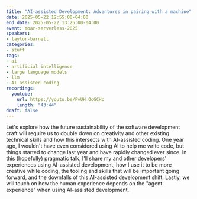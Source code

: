 ```yaml
---
title: "AI-assisted Development: Adventures in pairing with a machine"
date: 2025-05-22 12:55:00-04:00
end_date: 2025-05-22 13:25:00-04:00
event: moar-serverless-2025
speakers:
- taylor-barnett
categories:
- stuff
tags:
- ai
- artificial intelligence
- large language models
- llm
- AI assisted coding
recordings:
  youtube:
    url: https://youtu.be/PvUH_OcGCHc
    length: "43:44"
draft: false
---
```


Let's explore how the future sustainability of the software development craft will require us to double down on creativity and other existing technical skills and how this intersects with AI-assisted coding. One year ago, I wouldn't have even considered using AI to help me write code, but things started to change last year and have rapidly changed ever since. In this (hopefully) pragmatic talk, I'll share my and other developers' experiences using AI-assisted development, how I use it to be more creative while coding, the tooling and skills that will be important going forward, and the downfalls of this AI-assisted development shift. Lastly, we will touch on how the human experience depends on the "agent experience" when using AI-assisted development.